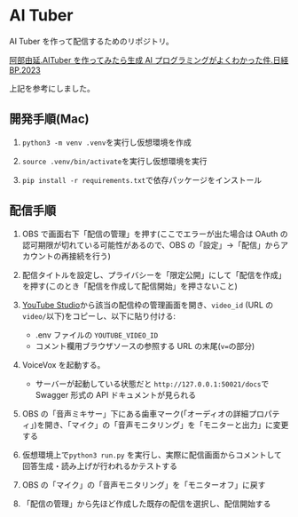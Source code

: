 # AI Tuber

AI Tuber を作って配信するためのリポジトリ。

[阿部由延.AITuber を作ってみたら生成 AI プログラミングがよくわかった件.日経 BP.2023](https://www.amazon.co.jp/AITuber%E3%82%92%E4%BD%9C%E3%81%A3%E3%81%A6%E3%81%BF%E3%81%9F%E3%82%89%E7%94%9F%E6%88%90AI%E3%83%97%E3%83%AD%E3%82%B0%E3%83%A9%E3%83%9F%E3%83%B3%E3%82%B0%E3%81%8C%E3%82%88%E3%81%8F%E3%82%8F%E3%81%8B%E3%81%A3%E3%81%9F%E4%BB%B6-%E9%98%BF%E9%83%A8-%E7%94%B1%E5%BB%B6-sald_ra/dp/4296070789)

上記を参考にしました。

## 開発手順(Mac)

1. `python3 -m venv .venv`を実行し仮想環境を作成

2. `source .venv/bin/activate`を実行し仮想環境を実行

3. `pip install -r requirements.txt`で依存パッケージをインストール

## 配信手順

1. OBS で画面右下「配信の管理」を押す(ここでエラーが出た場合は OAuth の認可期限が切れている可能性があるので、OBS の「設定」→「配信」からアカウントの再接続を行う)

2. 配信タイトルを設定し、プライバシーを「限定公開」にして「配信を作成」を押す(このとき「配信を作成して配信開始」を押さないこと)

3. [YouTube Studio](https://studio.youtube.com/channel/UCl7bYJTnpvbYebYCZ8wpMeA/videos/live?filter=%5B%5D&sort=%7B%22columnType%22%3A%22date%22%2C%22sortOrder%22%3A%22DESCENDING%22%7D)から該当の配信枠の管理画面を開き、`video_id` (URL の `video/`以下)をコピーし、以下に貼り付ける:

   - .env ファイルの `YOUTUBE_VIDEO_ID`
   - コメント欄用ブラウザソースの参照する URL の末尾(`v=`の部分)

4. VoiceVox を起動する。

   - サーバーが起動している状態だと `http://127.0.0.1:50021/docs`で Swagger 形式の API ドキュメントが見られる

5. OBS の「音声ミキサー」下にある歯車マーク(「オーディオの詳細プロパティ」)を開き、「マイク」の「音声モニタリング」を「モニターと出力」に変更する

6. 仮想環境上で`python3 run.py` を実行し、実際に配信画面からコメントして回答生成・読み上げが行われるかテストする

7. OBS の「マイク」の「音声モニタリング」を「モニターオフ」に戻す

8. 「配信の管理」から先ほど作成した既存の配信を選択し、配信開始する
